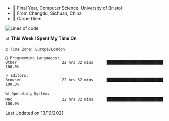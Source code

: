 - :school: Final Year, Computer Science, University of Bristol 
- :panda_face: From Chengdu, Sichuan, China
- :musical_keyboard: Carpe Diem

<!--START_SECTION:waka-->
![Lines of code](https://img.shields.io/badge/From%20Hello%20World%20I%27ve%20Written-115872%20lines%20of%20code-blue)

📊 **This Week I Spent My Time On** 

```text
⌚︎ Time Zone: Europe/London

💬 Programming Languages: 
Other                    22 hrs 32 mins      █████████████████████████   100.0%

🔥 Editors: 
Browser                  22 hrs 32 mins      █████████████████████████   100.0%

💻 Operating System: 
Mac                      22 hrs 32 mins      █████████████████████████   100.0%

```


 Last Updated on 13/10/2021
<!--END_SECTION:waka-->
